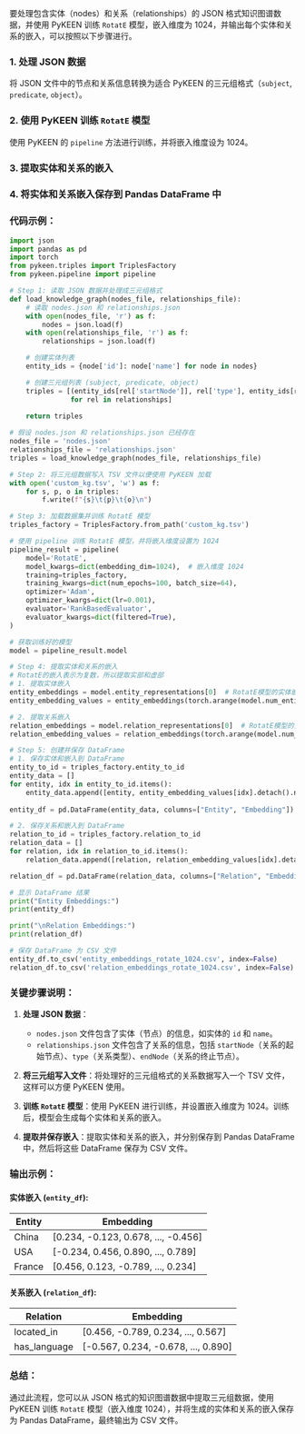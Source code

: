 要处理包含实体（nodes）和关系（relationships）的 JSON 格式知识图谱数据，并使用 PyKEEN 训练 `RotatE` 模型，嵌入维度为 1024，并输出每个实体和关系的嵌入，可以按照以下步骤进行。

### 1. 处理 JSON 数据
将 JSON 文件中的节点和关系信息转换为适合 PyKEEN 的三元组格式（`subject`, `predicate`, `object`）。

### 2. 使用 PyKEEN 训练 `RotatE` 模型
使用 PyKEEN 的 `pipeline` 方法进行训练，并将嵌入维度设为 1024。

### 3. 提取实体和关系的嵌入

### 4. 将实体和关系嵌入保存到 Pandas DataFrame 中

### 代码示例：

```python
import json
import pandas as pd
import torch
from pykeen.triples import TriplesFactory
from pykeen.pipeline import pipeline

# Step 1: 读取 JSON 数据并处理成三元组格式
def load_knowledge_graph(nodes_file, relationships_file):
    # 读取 nodes.json 和 relationships.json
    with open(nodes_file, 'r') as f:
        nodes = json.load(f)
    with open(relationships_file, 'r') as f:
        relationships = json.load(f)

    # 创建实体列表
    entity_ids = {node['id']: node['name'] for node in nodes}

    # 创建三元组列表 (subject, predicate, object)
    triples = [(entity_ids[rel['startNode']], rel['type'], entity_ids[rel['endNode']])
               for rel in relationships]
    
    return triples

# 假设 nodes.json 和 relationships.json 已经存在
nodes_file = 'nodes.json'
relationships_file = 'relationships.json'
triples = load_knowledge_graph(nodes_file, relationships_file)

# Step 2: 将三元组数据写入 TSV 文件以便使用 PyKEEN 加载
with open('custom_kg.tsv', 'w') as f:
    for s, p, o in triples:
        f.write(f"{s}\t{p}\t{o}\n")

# Step 3: 加载数据集并训练 RotatE 模型
triples_factory = TriplesFactory.from_path('custom_kg.tsv')

# 使用 pipeline 训练 RotatE 模型，并将嵌入维度设置为 1024
pipeline_result = pipeline(
    model='RotatE',
    model_kwargs=dict(embedding_dim=1024),  # 嵌入维度 1024
    training=triples_factory,
    training_kwargs=dict(num_epochs=100, batch_size=64),
    optimizer='Adam',
    optimizer_kwargs=dict(lr=0.001),
    evaluator='RankBasedEvaluator',
    evaluator_kwargs=dict(filtered=True),
)

# 获取训练好的模型
model = pipeline_result.model

# Step 4: 提取实体和关系的嵌入
# RotatE的嵌入表示为复数，所以提取实部和虚部
# 1. 提取实体嵌入
entity_embeddings = model.entity_representations[0]  # RotatE模型的实体嵌入 (复数)
entity_embedding_values = entity_embeddings(torch.arange(model.num_entities))

# 2. 提取关系嵌入
relation_embeddings = model.relation_representations[0]  # RotatE模型的关系嵌入 (复数)
relation_embedding_values = relation_embeddings(torch.arange(model.num_relations))

# Step 5: 创建并保存 DataFrame
# 1. 保存实体和嵌入到 DataFrame
entity_to_id = triples_factory.entity_to_id
entity_data = []
for entity, idx in entity_to_id.items():
    entity_data.append([entity, entity_embedding_values[idx].detach().numpy()])
    
entity_df = pd.DataFrame(entity_data, columns=["Entity", "Embedding"])

# 2. 保存关系和嵌入到 DataFrame
relation_to_id = triples_factory.relation_to_id
relation_data = []
for relation, idx in relation_to_id.items():
    relation_data.append([relation, relation_embedding_values[idx].detach().numpy()])

relation_df = pd.DataFrame(relation_data, columns=["Relation", "Embedding"])

# 显示 DataFrame 结果
print("Entity Embeddings:")
print(entity_df)

print("\nRelation Embeddings:")
print(relation_df)

# 保存 DataFrame 为 CSV 文件
entity_df.to_csv('entity_embeddings_rotate_1024.csv', index=False)
relation_df.to_csv('relation_embeddings_rotate_1024.csv', index=False)
```

### 关键步骤说明：

1. **处理 JSON 数据**：
   - `nodes.json` 文件包含了实体（节点）的信息，如实体的 `id` 和 `name`。
   - `relationships.json` 文件包含了关系的信息，包括 `startNode`（关系的起始节点）、`type`（关系类型）、`endNode`（关系的终止节点）。

2. **将三元组写入文件**：将处理好的三元组格式的关系数据写入一个 TSV 文件，这样可以方便 PyKEEN 使用。

3. **训练 `RotatE` 模型**：使用 PyKEEN 进行训练，并设置嵌入维度为 1024。训练后，模型会生成每个实体和关系的嵌入。

4. **提取并保存嵌入**：提取实体和关系的嵌入，并分别保存到 Pandas DataFrame 中，然后将这些 DataFrame 保存为 CSV 文件。

### 输出示例：

#### 实体嵌入 (`entity_df`):
| Entity  | Embedding                              |
|---------|----------------------------------------|
| China   | [0.234, -0.123, 0.678, ..., -0.456]    |
| USA     | [-0.234, 0.456, 0.890, ..., 0.789]     |
| France  | [0.456, 0.123, -0.789, ..., 0.234]     |

#### 关系嵌入 (`relation_df`):
| Relation     | Embedding                          |
|--------------|------------------------------------|
| located_in   | [0.456, -0.789, 0.234, ..., 0.567] |
| has_language | [-0.567, 0.234, -0.678, ..., 0.890]|

### 总结：

通过此流程，您可以从 JSON 格式的知识图谱数据中提取三元组数据，使用 PyKEEN 训练 `RotatE` 模型（嵌入维度 1024），并将生成的实体和关系的嵌入保存为 Pandas DataFrame，最终输出为 CSV 文件。